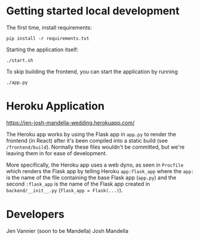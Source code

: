 # Getting started local development

The first time, install requirements:
```
pip install -r requirements.txt
```

Starting the application itself:
```
./start.sh
```

To skip building the frontend, you can start the application by running
```
./app.py
```

# Heroku Application

https://jen-josh-mandella-wedding.herokuapp.com/

The Heroku app works by using the Flask app in `app.py` to render the frontend (in React) after it's been compiled into a static build (see `/frontend/build`). Normally these files wouldn't be committed, but we're leaving them in for ease of development.

More specifically, the Heroku app uses a web dyno, as seen in `Procfile` which renders the Flask app by telling Heroku `app:flask_app` where the `app:` is the name of the file containing the base Flask app (`app.py`) and the second `:flask_app` is the name of the Flask app created in `backend/__init__.py` (`flask_app = Flask(...)`).

# Developers

Jen Vannier (soon to be Mandella)
Josh Mandella

